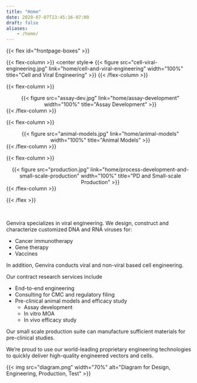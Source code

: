 ```yaml
---
title: "Home"
date: 2020-07-07T13:45:16-07:00
draft: false
aliases:
    - /home/
---
```


{{< flex id="frontpage-boxes" >}}

  {{< flex-column >}}
    <center style=>
          {{< figure src="cell-viral-engineering.jpg" link="home/cell-and-viral-engineering" width="100%" title="Cell and Viral Engineering" >}}
    </center>
  {{< /flex-column >}}

  {{< flex-column >}}
    <center>
          {{< figure src="assay-dev.jpg" link="home/assay-development" width="100%" title="Assay Development" >}}
    </center>
  {{< /flex-column >}}

  {{< flex-column >}}
    <center>
          {{< figure src="animal-models.jpg" link="home/animal-models" width="100%" title="Animal Models" >}}
    </center>
  {{< /flex-column >}}

  {{< flex-column >}}
    <center>
          {{< figure src="production.jpg" link="home/process-development-and-small-scale-production" width="100%" title="PD and Small-scale Production" >}}
    </center>
  {{< /flex-column >}}

{{< /flex >}}

&nbsp;

Genvira specializes in viral engineering. We design, construct and characterize customized DNA and RNA viruses for:
- Cancer immunotherapy
- Gene therapy
- Vaccines

In addition, Genvira conducts viral and non-viral based cell engineering.

Our contract research services include
- End-to-end engineering
- Consulting for CMC and regulatory filing
- Pre-clinical animal models and efficacy study
  - Assay development
  - In vitro MOA
  - In vivo efficacy study

Our small scale production suite can manufacture sufficient materials for pre-clinical studies.

We’re proud to use our world-leading proprietary engineering technologies to quickly deliver high-quality engineered vectors and cells.

{{< img src="diagram.png" width="70%" alt="Diagram for Design, Engineering, Production, Test" >}}
